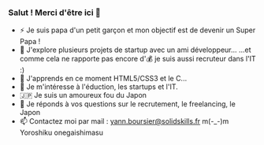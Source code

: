 ### Salut ! Merci d'être ici 👋
- ⚡ Je suis papa d'un petit garçon et mon objectif est de devenir un Super Papa !
- 🔭 J'explore plusieurs projets de startup avec un ami développeur...
      ...et comme cela ne rapporte pas encore d'💰 je suis aussi recruteur dans l'IT :)
- 🌱 J'apprends en ce moment HTML5/CSS3 et le C...
- 👀 Je m'intéresse à l'éduction, les startups et l'IT.
- 🇯🇵 Je suis un amoureux fou du Japon
- 💬 Je réponds à vos questions sur le recrutement, le freelancing, le Japon
- 📫 Contactez moi par mail : yann.boursier@solidskills.fr
      m(-_-)m Yoroshiku onegaishimasu
